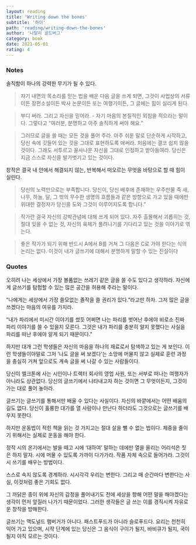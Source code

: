 ```yaml
---
layout: reading
title: 'Writing down the bones'
subtitle: '하이'
path: 'reading/writing-down-the-bones'
author: '나탈리 골드버그'
category: book
date: 2021-05-01
rating: 4
---
```


### Notes

솔직함이 하나의 강력한 무기가 될 수 있다.

> 자기 내면의 목소리를 믿는 법을 배운 다음 글을 쓰게 되면, 그것이 사업상의 서류이든 장편소설이든 박사 논문이든 또는 여행기이든, 그 글에는 힘이 실리게 된다.

> 부디 써라. 그리고 자신을 믿어라. - 자기 마음의 본질적인 외침을 적으라는 말이다. 그렇다고 “여러분, 분명하고 아주 솔직하게 써야 해요.”

> 그러므로 글을 쓸 때는 모든 것을 풀어 주라. 아주 쉬운 말로 단순하게 시작하고, 당신 속에 깃들어 있는 것을 그대로 표현하도록 애써라. 처음에는 결코 쉽지 않을 것이다. 그래도 서투르고 꼴사나운 자신을 그대로 인정하고 받아들여라. 당신은 지금 스스로 자신을 발가벗기고 있는 것이다.

창작은 결국 내 안에서 해결되지 않는, 반복해서 떠오르는 무엇을 바탕으로 할 때 힘이 실린다.

> 당신의 노력만으로는 부족합니다. 당신이, 당신 배후에 존재하는 우주만물 즉 새, 나무, 하늘, 달, 그 밖의 무수한 생명의 흐름들과 같은 방향으로 가고 있을 때에만 위대한 결정자가 당신을 도와 그것이 이루어지도록 합니다.”

> 작가란 결국 자신의 강박관념에 대해 쓰게 되어 있다. 자주 출몰해서 괴롭히는 것, 절대 잊을 수 없는 것, 자신의 육체가 풀려나기를 기다리고 있는 것을 이야기로 엮는다.

> 좋은 작가가 되기 위해 반드시 A에서 B를 거쳐 그 다음은 C로 가야 한다는 식의 논리는 없다. 이것이 내가 글쓰기에 대해서 분명하게 말할 수 있는 진실이다

### Quotes

오히려 나는 세상에서 가장 볼품없는 쓰레기 같은 글을 쓸 수도 있다고 생각하라. 자신에게 글쓰기를 탐험할 수 있는 많은 공간을 허용해 주라는 말이다.

“나에게는 세상에서 가장 쓸모없는 졸작을 쓸 권리가 있다.”라고만 하자. 그저 많은 글을 쓰겠다는 마음의 여유를 가지라.

“내가 파리에서 미시간 이야기를 썼듯 어쩌면 나는 파리를 벗어난 후에야 비로소 진짜 파리 이야기를 쓸 수 있을지 모른다. 그것은 내가 파리를 충분히 알지 못했다는 사실을 파리를 떠난 후에야 알게 되기 때문이다.”

하지만 대개 그런 학생들은 자신의 마음을 하나의 재료로서 탐색하고 있는 게 보인다. 이런 학생들이야말로 그저 ‘나도 글을 써 보겠다’는 소망에 머물지 않고 실제로 훈련 과정을 충실히 거쳐 앞으로도 계속 글을 써 나갈 수 있는 사람들이다.

당신이 엘크톤에 사는 시인이나 트랙터 회사의 영업 사원, 또는 서부로 떠나는 여행자가 아니라도 상관없다. 당신의 글쓰기에서 나타내고자 하는 것이면 그 무엇이든지, 그것이 가는 대로 풀어 놓아라.

글쓰기는 글쓰기를 통해서만 배울 수 있다는 사실이다. 자신의 바깥에서는 어떤 배움의 길도 없다. 당신이 훌륭한 대가를 열 사람이나 만난다 하더라도 그것으로는 글쓰기를 배우지 못한다.

하지만 운동법이 적힌 책을 읽는 것 가지고는 절대 살을 뺄 수 없는 법이다. 체중을 줄이기 위해서는 실제로 운동을 해야 한다.

정작 시의 온기에서는 발을 떼고 시에 ‘대하여’ 말하는 데에만 열을 올리는 어리석은 짓은 하지 말자. 시에 머물 수 있도록 가까이 다가가라. 작품 자체 속으로 들어가라. 그것이 시 쓰기를 배우는 방법이다.

스스로 속지 않도록 경계하라. 시시각각 우리는 변한다. 그리고 매 순간마다 변한다는 사실, 이것처럼 좋은 기회도 없다.

그 까닭은 종이 위에 자신의 감정을 풀어내기도 전에 세상을 향해 어떤 말을 해야겠다는 생각이 먼저 앞질러 나가기 때문이었다. 그러한 생각들은 글 쓰는 이를 경직시켜 자유로운 창작을 방해한다.

글쓰기는 맥도널드 햄버거가 아니다. 패스트푸드가 아니라 슬로푸드다. 요리는 천천히 익어 가고 있으며, 시작 단계에 있는 당신은 그 음식이 구이가 될지, 바비큐가 될지, 국이 될지 아직 모르는 것이다.
